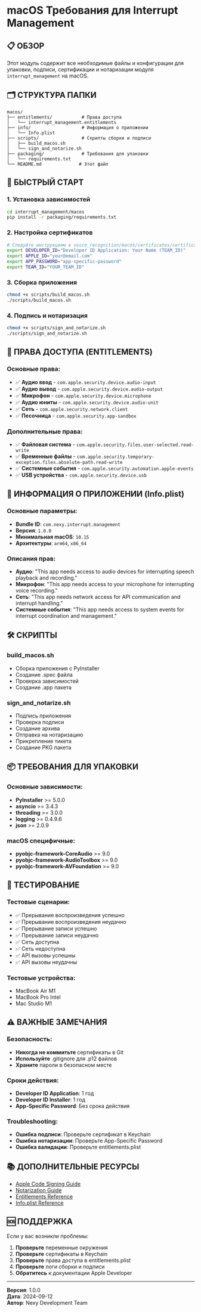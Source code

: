 # macOS Требования для Interrupt Management

## 📋 **ОБЗОР**

Этот модуль содержит все необходимые файлы и конфигурации для упаковки, подписи, сертификации и нотаризации модуля `interrupt_management` на macOS.

## 🗂️ **СТРУКТУРА ПАПКИ**

```
macos/
├── entitlements/           # Права доступа
│   └── interrupt_management.entitlements
├── info/                   # Информация о приложении
│   └── Info.plist
├── scripts/                # Скрипты сборки и подписи
│   ├── build_macos.sh
│   └── sign_and_notarize.sh
├── packaging/              # Требования для упаковки
│   └── requirements.txt
└── README.md              # Этот файл
```

## 🚀 **БЫСТРЫЙ СТАРТ**

### 1. Установка зависимостей
```bash
cd interrupt_management/macos
pip install -r packaging/requirements.txt
```

### 2. Настройка сертификатов
```bash
# Следуйте инструкциям в voice_recognition/macos/certificates/certificate_setup.md
export DEVELOPER_ID="Developer ID Application: Your Name (TEAM_ID)"
export APPLE_ID="your@email.com"
export APP_PASSWORD="app-specific-password"
export TEAM_ID="YOUR_TEAM_ID"
```

### 3. Сборка приложения
```bash
chmod +x scripts/build_macos.sh
./scripts/build_macos.sh
```

### 4. Подпись и нотаризация
```bash
chmod +x scripts/sign_and_notarize.sh
./scripts/sign_and_notarize.sh
```

## 🔐 **ПРАВА ДОСТУПА (ENTITLEMENTS)**

### Основные права:
- ✅ **Аудио ввод** - `com.apple.security.device.audio-input`
- ✅ **Аудио вывод** - `com.apple.security.device.audio-output`
- ✅ **Микрофон** - `com.apple.security.device.microphone`
- ✅ **Аудио юниты** - `com.apple.security.device.audio-unit`
- ✅ **Сеть** - `com.apple.security.network.client`
- ✅ **Песочница** - `com.apple.security.app-sandbox`

### Дополнительные права:
- ✅ **Файловая система** - `com.apple.security.files.user-selected.read-write`
- ✅ **Временные файлы** - `com.apple.security.temporary-exception.files.absolute-path.read-write`
- ✅ **Системные события** - `com.apple.security.automation.apple-events`
- ✅ **USB устройства** - `com.apple.security.device.usb`

## 📱 **ИНФОРМАЦИЯ О ПРИЛОЖЕНИИ (Info.plist)**

### Основные параметры:
- **Bundle ID**: `com.nexy.interrupt.management`
- **Версия**: `1.0.0`
- **Минимальная macOS**: `10.15`
- **Архитектуры**: `arm64`, `x86_64`

### Описания прав:
- **Аудио**: "This app needs access to audio devices for interrupting speech playback and recording."
- **Микрофон**: "This app needs access to your microphone for interrupting voice recording."
- **Сеть**: "This app needs network access for API communication and interrupt handling."
- **Системные события**: "This app needs access to system events for interrupt coordination and management."

## 🛠️ **СКРИПТЫ**

### build_macos.sh
- Сборка приложения с PyInstaller
- Создание .spec файла
- Проверка зависимостей
- Создание .app пакета

### sign_and_notarize.sh
- Подпись приложения
- Проверка подписи
- Создание архива
- Отправка на нотаризацию
- Прикрепление тикета
- Создание PKG пакета

## 📦 **ТРЕБОВАНИЯ ДЛЯ УПАКОВКИ**

### Основные зависимости:
- **PyInstaller** >= 5.0.0
- **asyncio** >= 3.4.3
- **threading** >= 3.0.0
- **logging** >= 0.4.9.6
- **json** >= 2.0.9

### macOS специфичные:
- **pyobjc-framework-CoreAudio** >= 9.0
- **pyobjc-framework-AudioToolbox** >= 9.0
- **pyobjc-framework-AVFoundation** >= 9.0

## 🧪 **ТЕСТИРОВАНИЕ**

### Тестовые сценарии:
- ✅ Прерывание воспроизведения успешно
- ✅ Прерывание воспроизведения неудачно
- ✅ Прерывание записи успешно
- ✅ Прерывание записи неудачно
- ✅ Сеть доступна
- ✅ Сеть недоступна
- ✅ API вызовы успешны
- ✅ API вызовы неудачны

### Тестовые устройства:
- MacBook Air M1
- MacBook Pro Intel
- Mac Studio M1

## ⚠️ **ВАЖНЫЕ ЗАМЕЧАНИЯ**

### Безопасность:
- **Никогда не коммитьте** сертификаты в Git
- **Используйте** .gitignore для .p12 файлов
- **Храните** пароли в безопасном месте

### Сроки действия:
- **Developer ID Application**: 1 год
- **Developer ID Installer**: 1 год
- **App-Specific Password**: Без срока действия

### Troubleshooting:
- **Ошибка подписи**: Проверьте сертификат в Keychain
- **Ошибка нотаризации**: Проверьте App-Specific Password
- **Ошибка валидации**: Проверьте entitlements.plist

## 📚 **ДОПОЛНИТЕЛЬНЫЕ РЕСУРСЫ**

- [Apple Code Signing Guide](https://developer.apple.com/library/archive/documentation/Security/Conceptual/CodeSigningGuide/)
- [Notarization Guide](https://developer.apple.com/documentation/security/notarizing_macos_software_before_distribution)
- [Entitlements Reference](https://developer.apple.com/documentation/bundleresources/entitlements)
- [Info.plist Reference](https://developer.apple.com/documentation/bundleresources/information_property_list)

## 🆘 **ПОДДЕРЖКА**

Если у вас возникли проблемы:

1. **Проверьте** переменные окружения
2. **Проверьте** сертификаты в Keychain
3. **Проверьте** права доступа в entitlements.plist
4. **Проверьте** логи сборки и подписи
5. **Обратитесь** к документации Apple Developer

---

**Версия**: 1.0.0  
**Дата**: 2024-09-12  
**Автор**: Nexy Development Team
